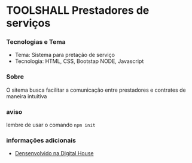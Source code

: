 # TOOLSHALL Prestadores de serviços
 ### Tecnologias e Tema
 - Tema: Sistema para pretação de serviço
 - Tecnologia: HTML, CSS, Bootstap NODE, Javascript
 ### Sobre
O sitema busca facilitar a comunicação entre prestadores e contrates de maneira intuitiva

 ### aviso
 lembre de usar o comando `npm init`
### informações adicionais

   - [Densenvolvido na Digital House](https://www.digitalhouse.com/br/)

    

    

